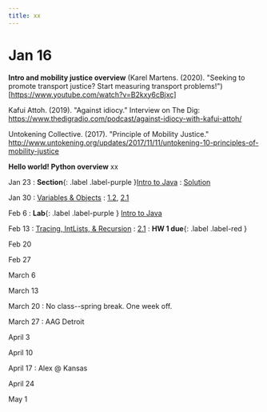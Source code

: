 ```yaml
---
title: xx
---
```


# Jan 16
**Intro and mobility justice overview**
(Karel Martens. (2020). "Seeking to promote transport justice? Start measuring transport problems!")[https://www.youtube.com/watch?v=B2kxy6cBjxc]

Kafui Attoh. (2019). "Against idiocy." Interview on The Dig: https://www.thedigradio.com/podcast/against-idiocy-with-kafui-attoh/

Untokening Collective. (2017). "Principle of Mobility Justice." http://www.untokening.org/updates/2017/11/11/untokening-10-principles-of-mobility-justice

**Hello world! Python overview**
xx

Jan 23
: **Section**{: .label .label-purple }[Intro to Java](#)
  : [Solution](#)

Jan 30
: [Variables & Objects](#)
  : [1.2](#), [2.1](#)

Feb 6
: **Lab**{: .label .label-purple } [Intro to Java](#)

Feb 13
: [Tracing, IntLists, & Recursion](#)
  : [2.1](#)
: **HW 1 due**{: .label .label-red }

Feb 20

Feb 27

March 6

March 13

March 20
: No class--spring break. One week off.

March 27
: AAG Detroit

April 3

April 10

April 17
: Alex @ Kansas

April 24

May 1
